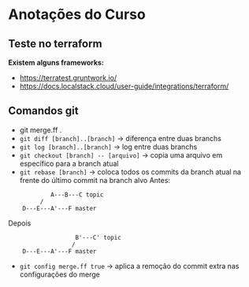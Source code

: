 # Anotações do Curso

## Teste no terraform

**Existem alguns frameworks:**
- https://terratest.gruntwork.io/
- https://docs.localstack.cloud/user-guide/integrations/terraform/


## Comandos git
- git merge.ff .
- `git diff [branch]..[branch]` -> diferença entre duas branchs
- `git log [branch]..[branch]` -> log entre duas branchs
- `git checkout [branch] -- [arquivo]` -> copia uma arquivo em específico para a branch atual
- `git rebase [branch]` -> coloca todos os commits da branch atual na frente do último commit na branch alvo
Antes:
```
            A---B---C topic
         /
    D---E---A'---F master
```
Depois
```
                   B'---C' topic
                  /
    D---E---A'---F master
```
- `git config merge.ff true` -> aplica a remoção do commit extra nas configurações do merge


